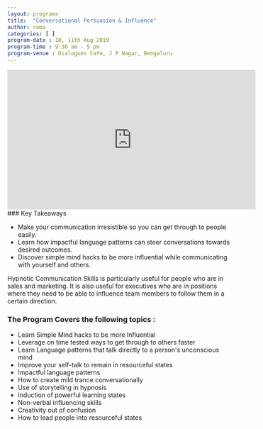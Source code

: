 ```yaml
---
layout: programs
title:  "Conversational Persuasion & Influence"
author: roma
categories: [ ]
program-date : 10, 11th Aug 2019
program-time : 9:30 am - 5 pm
program-venue : Dialogues Cafe, J P Nagar, Bengaluru
---
```


<iframe width="560" height="315" src="https://www.youtube.com/embed/p6ePBLr25ss" frameborder="0" allow="accelerometer; autoplay; encrypted-media; gyroscope; picture-in-picture" allowfullscreen></iframe>
### Key Takeaways
 
* Make your communication irresistible so you can get through to people easily.
* Learn how impactful language patterns can steer conversations towards desired outcomes.
* Discover simple mind hacks to be more influential while communicating with yourself and others.

Hypnotic Communication Skills  is particularly useful for people who are in sales and marketing. It is also useful for executives who are in positions where they need to be able to influence team members to follow them in a certain direction.

### The Program Covers the following topics :​

* Learn Simple Mind hacks to be more Influential
* Leverage on time tested ways to get through to others faster
* Learn Language patterns that talk directly to a person's unconscious mind
* Improve your self-talk to remain in resourceful states
* Impactful language patterns
* How to create mild trance conversationally
* Use of storytelling in hypnosis
* Induction of powerful learning states
* Non-verbal influencing skills
* Creativity out of confusion
* How to lead people into resourceful states

